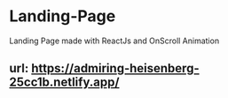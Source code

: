 # Landing-Page
Landing Page made with ReactJs and OnScroll Animation

## url: https://admiring-heisenberg-25cc1b.netlify.app/
